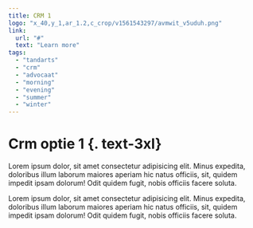 ```yaml
---
title: CRM 1
logo: "x_40,y_1,ar_1.2,c_crop/v1561543297/avmwit_v5uduh.png"
link:
  url: "#"
  text: "Learn more"
tags:
  - "tandarts"
  - "crm"
  - "advocaat"
  - "morning"
  - "evening"
  - "summer"
  - "winter"
---
```

# Crm optie 1 {. text-3xl}

Lorem ipsum dolor, sit amet consectetur adipisicing elit. Minus expedita, doloribus illum laborum maiores aperiam hic natus officiis, sit, quidem impedit ipsam dolorum! Odit quidem fugit, nobis officiis facere soluta.

Lorem ipsum dolor, sit amet consectetur adipisicing elit. Minus expedita, doloribus illum laborum maiores aperiam hic natus officiis, sit, quidem impedit ipsam dolorum! Odit quidem fugit, nobis officiis facere soluta.

